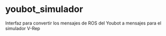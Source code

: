 youbot_simulador
================

Interfaz para convertir los mensajes de ROS del Youbot a mensajes para el simulador V-Rep
